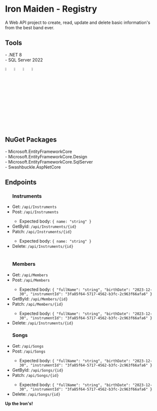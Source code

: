 # Iron Maiden - Registry
A Web API project to create, read, update and delete basic information's from the best band ever.

<h2>Tools</h2>
- .NET 8<br/>
- SQL Server 2022<br/>

<div style="display: inline_block" class="flex-container"><br>
    <img align="center" alt="dotnet" height="5%" width="5%" <img
            src="https://cdn.jsdelivr.net/gh/devicons/devicon/icons/dotnetcore/dotnetcore-original.svg" />
    <img align="center" alt="mssql" height="5%" width="5%" <img
            src="https://cdn.jsdelivr.net/gh/devicons/devicon/icons/microsoftsqlserver/microsoftsqlserver-plain-wordmark.svg" />
    <img align="center" alt="Docker" height="5%" width="5%" <img
            src="https://cdn.jsdelivr.net/gh/devicons/devicon/icons/docker/docker-original.svg" />
    <img align="center" alt="vscode" height="5%" width="5%" <img
            src="https://cdn.jsdelivr.net/gh/devicons/devicon/icons/vscode/vscode-original.svg" />
</div>

<h2>NuGet Packages</h2>
- Microsoft.EntityFrameworkCore<br/>
- Microsoft.EntityFrameworkCore.Design<br/>
- Microsoft.EntityFrameworkCore.SqlServer<br/>
- Swashbuckle.AspNetCore

<h2>Endpoints</h2>
<ul>
  <h3>Instruments</h3>
  <li>Get: <code>/api/Instruments</code></li>
  <li>Post: <code>/api/Instruments</code></li>
    <ul>
       <li>Expected body: <code>{ name: "string" }</code></li>
    </ul>
  <li>GetById: <code>/api/Instruments/{id}</code></li>
  <li>Patch: <code>/api/Instruments/{id}</code></li>
    <ul>
       <li>Expected body: <code>{ name: "string" }</code></li>
    </ul>
  <li>Delete: <code>/api/Instruments/{id}</code></li> <br/>
  <h3>Members</h3>
  <li>Get: <code>/api/Members</code></li>
  <li>Post: <code>/api/Members</code></li>
    <ul>
       <li>Expected body: <code>{ "fullName": "string", "birthDate": "2023-12-30", "instrumentId": "3fa85f64-5717-4562-b3fc-2c963f66afa6" }</code></li>
    </ul>
  <li>GetById: <code>/api/Members/{id}</code></li>
  <li>Patch: <code>/api/Members/{id}</code></li> 
     <ul>
        <li>Expected body: <code>{ "fullName": "string", "birthDate": "2023-12-30", "instrumentId": "3fa85f64-5717-4562-b3fc-2c963f66afa6" }</code></li>
     </ul>
  <li>Delete: <code>/api/Instruments/{id}</code></li<br/>
  <h3>Songs</h3>
  <li>Get: <code>/api/Songs</code></li>
  <li>Post: <code>/api/Songs</code></li>
   <ul>
      <li>Expected body: <code>{ "fullName": "string", "birthDate": "2023-12-30", "instrumentId": "3fa85f64-5717-4562-b3fc-2c963f66afa6" }</code></li>
   </ul>
  <li>GetById: <code>/api/Songs/{id}</code></li>
  <li>Patch: <code>/api/Songs/{id}</code></li> 
  <ul>
      <li>Expected body: <code>{ "fullName": "string", "birthDate": "2023-12-30", "instrumentId": "3fa85f64-5717-4562-b3fc-2c963f66afa6" }</code></li>
   </ul>
  <li>Delete: <code>/api/Songs/{id}</code></li<br/>
</ul>  

<span><strong>Up the Iron's!</strong></span>